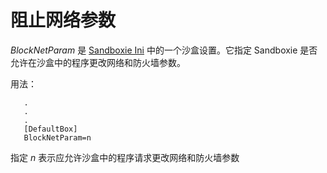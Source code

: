 # 阻止网络参数

_BlockNetParam_ 是 [Sandboxie Ini](SandboxieIni.md) 中的一个沙盒设置。它指定 Sandboxie 是否允许在沙盒中的程序更改网络和防火墙参数。

用法：

```
   .
   .
   .
   [DefaultBox]
   BlockNetParam=n
```

指定 _n_ 表示应允许沙盒中的程序请求更改网络和防火墙参数